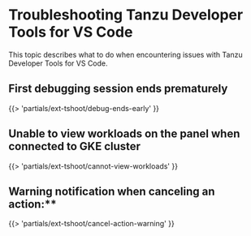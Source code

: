 # Troubleshooting Tanzu Developer Tools for VS Code

This topic describes what to do when encountering issues with Tanzu Developer Tools for VS Code.

## <a id="debug-ends-early"></a> First debugging session ends prematurely

{{> 'partials/ext-tshoot/debug-ends-early' }}

## <a id='cannot-view-workloads'></a> Unable to view workloads on the panel when connected to GKE cluster

{{> 'partials/ext-tshoot/cannot-view-workloads' }}

## <a id='cancel-action-note'></a> Warning notification when canceling an action:**

{{> 'partials/ext-tshoot/cancel-action-warning' }}